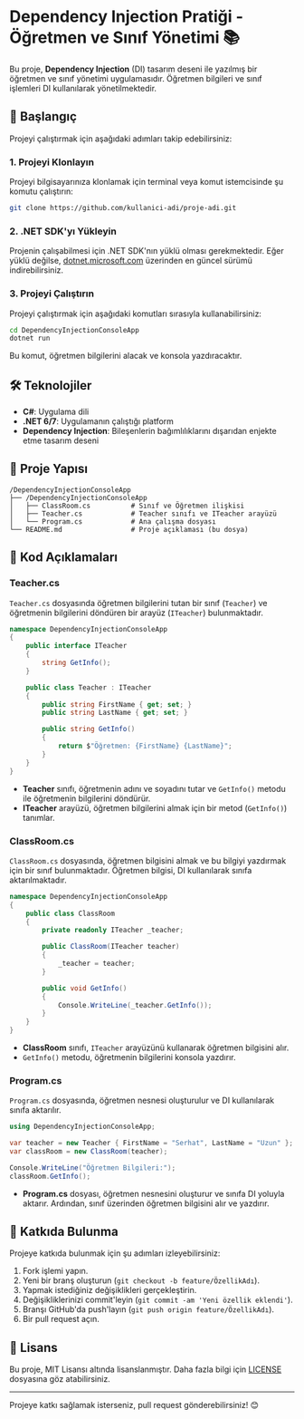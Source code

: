 
# Dependency Injection Pratiği - Öğretmen ve Sınıf Yönetimi 📚

Bu proje, **Dependency Injection** (DI) tasarım deseni ile yazılmış bir öğretmen ve sınıf yönetimi uygulamasıdır. Öğretmen bilgileri ve sınıf işlemleri DI kullanılarak yönetilmektedir.

## 🚀 Başlangıç

Projeyi çalıştırmak için aşağıdaki adımları takip edebilirsiniz:

### 1. Projeyi Klonlayın

Projeyi bilgisayarınıza klonlamak için terminal veya komut istemcisinde şu komutu çalıştırın:
```bash
git clone https://github.com/kullanici-adi/proje-adi.git
```

### 2. .NET SDK'yı Yükleyin

Projenin çalışabilmesi için .NET SDK'nın yüklü olması gerekmektedir. Eğer yüklü değilse, [dotnet.microsoft.com](https://dotnet.microsoft.com/download) üzerinden en güncel sürümü indirebilirsiniz.

### 3. Projeyi Çalıştırın

Projeyi çalıştırmak için aşağıdaki komutları sırasıyla kullanabilirsiniz:
```bash
cd DependencyInjectionConsoleApp
dotnet run
```

Bu komut, öğretmen bilgilerini alacak ve konsola yazdıracaktır.

## 🛠️ Teknolojiler

- **C#**: Uygulama dili
- **.NET 6/7**: Uygulamanın çalıştığı platform
- **Dependency Injection**: Bileşenlerin bağımlılıklarını dışarıdan enjekte etme tasarım deseni

## 📁 Proje Yapısı

```
/DependencyInjectionConsoleApp
├── /DependencyInjectionConsoleApp
│   ├── ClassRoom.cs          # Sınıf ve Öğretmen ilişkisi
│   ├── Teacher.cs            # Teacher sınıfı ve ITeacher arayüzü
│   └── Program.cs            # Ana çalışma dosyası
└── README.md                 # Proje açıklaması (bu dosya)
```

## 📝 Kod Açıklamaları

### Teacher.cs

`Teacher.cs` dosyasında öğretmen bilgilerini tutan bir sınıf (`Teacher`) ve öğretmenin bilgilerini döndüren bir arayüz (`ITeacher`) bulunmaktadır.

```csharp
namespace DependencyInjectionConsoleApp
{
    public interface ITeacher
    {
        string GetInfo();
    }

    public class Teacher : ITeacher
    {
        public string FirstName { get; set; }
        public string LastName { get; set; }

        public string GetInfo()
        {
            return $"Öğretmen: {FirstName} {LastName}";
        }
    }
}
```

- **Teacher** sınıfı, öğretmenin adını ve soyadını tutar ve `GetInfo()` metodu ile öğretmenin bilgilerini döndürür.
- **ITeacher** arayüzü, öğretmen bilgilerini almak için bir metod (`GetInfo()`) tanımlar.

### ClassRoom.cs

`ClassRoom.cs` dosyasında, öğretmen bilgisini almak ve bu bilgiyi yazdırmak için bir sınıf bulunmaktadır. Öğretmen bilgisi, DI kullanılarak sınıfa aktarılmaktadır.

```csharp
namespace DependencyInjectionConsoleApp
{
    public class ClassRoom
    {
        private readonly ITeacher _teacher;

        public ClassRoom(ITeacher teacher)
        {
            _teacher = teacher;
        }

        public void GetInfo()
        {
            Console.WriteLine(_teacher.GetInfo());
        }
    }
}
```

- **ClassRoom** sınıfı, `ITeacher` arayüzünü kullanarak öğretmen bilgisini alır.
- `GetInfo()` metodu, öğretmenin bilgilerini konsola yazdırır.

### Program.cs

`Program.cs` dosyasında, öğretmen nesnesi oluşturulur ve DI kullanılarak sınıfa aktarılır.

```csharp
using DependencyInjectionConsoleApp;

var teacher = new Teacher { FirstName = "Serhat", LastName = "Uzun" };
var classRoom = new ClassRoom(teacher);

Console.WriteLine("Öğretmen Bilgileri:");
classRoom.GetInfo();
```

- **Program.cs** dosyası, öğretmen nesnesini oluşturur ve sınıfa DI yoluyla aktarır. Ardından, sınıf üzerinden öğretmen bilgisini alır ve yazdırır.

## 🌟 Katkıda Bulunma

Projeye katkıda bulunmak için şu adımları izleyebilirsiniz:

1. Fork işlemi yapın.
2. Yeni bir branş oluşturun (`git checkout -b feature/ÖzellikAdı`).
3. Yapmak istediğiniz değişiklikleri gerçekleştirin.
4. Değişikliklerinizi commit'leyin (`git commit -am 'Yeni özellik eklendi'`).
5. Branşı GitHub'da push'layın (`git push origin feature/ÖzellikAdı`).
6. Bir pull request açın.

## 📑 Lisans

Bu proje, MIT Lisansı altında lisanslanmıştır. Daha fazla bilgi için [LICENSE](LICENSE) dosyasına göz atabilirsiniz.

---

Projeye katkı sağlamak isterseniz, pull request gönderebilirsiniz! 😊
